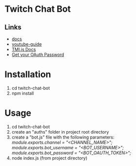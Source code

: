 # Twitch Chat Bot

## Links
- [docs](https://dev.twitch.tv/docs/irc)
- [youtube-guide](https://www.youtube.com/watch?v=AnO2YKBAFc4)
- [TMI.js Docs](https://github.com/tmijs/docs/tree/gh-pages/_posts)
- [Get your OAuth Password](http://twitchapps.com/tmi/)

# Installation
1. cd twitch-chat-bot
2. npm install

# Usage
1. cd twitch-chat-bot
2. create an "auths" folder in project root directory
3. create a "bot.js" file with the following parameters:  
	*module.exports.channel = "<CHANNEL_NAME>";*  
	*module.exports.bot_username = "<BOT_USERNAME>";*  
	*module.exports.bot_password = "<BOT_OAUTH_TOKEN>";*  
4. node index.js (from project directory)